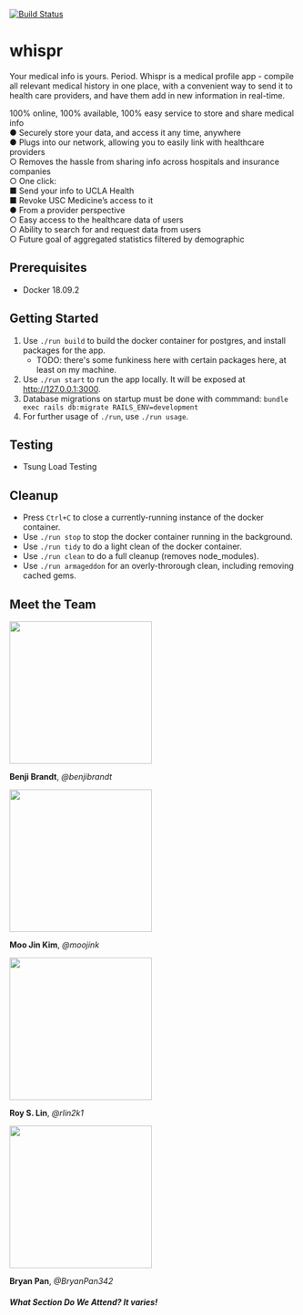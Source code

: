 [![Build Status](https://travis-ci.com/scalableinternetservices/whispr.svg?branch=master)](https://travis-ci.com/scalableinternetservices/whispr)

whispr
========================
Your medical info is yours. Period.
Whispr is a medical profile app - compile all relevant medical history in one place, with a convenient way to send it to health care providers, and have them add in new information in real-time.

100% online, 100% available, 100% easy service to store and share medical info<br>
● Securely store your data, and access it any time, anywhere<br>
● Plugs into our network, allowing you to easily link with healthcare providers<br>
     ○ Removes the hassle from sharing info across hospitals and insurance companies<br>
     ○ One click:<br>
          ■ Send your info to UCLA Health<br>
          ■ Revoke USC Medicine’s access to it<br>
● From a provider perspective<br>
     ○ Easy access to the healthcare data of users<br>
     ○ Ability to search for and request data from users<br>
     ○ Future goal of aggregated statistics filtered by demographic
 
## Prerequisites

 - Docker 18.09.2

## Getting Started

1. Use `./run build` to build the docker container for postgres, and install packages for the app. 
    - TODO: there's some funkiness here with certain packages here, at least on my machine.
2. Use `./run start` to run the app locally. It will be exposed at http://127.0.0.1:3000.
3. Database migrations on startup must be done with commmand: `bundle exec rails db:migrate RAILS_ENV=development`
4. For further usage of `./run`, use `./run usage`.

## Testing

-  Tsung Load Testing

## Cleanup

- Press `Ctrl+C` to close a currently-running instance of the docker container.
- Use `./run stop` to stop the docker container running in the background.
- Use `./run tidy` to do a light clean of the docker container.
- Use `./run clean` to do a full cleanup (removes node_modules).
- Use `./run armageddon` for an overly-throrough clean, including removing cached gems.

## Meet the Team

<img src="https://drive.google.com/uc?export=view&id=1HXKTJR6t2p6fX-4D7nOiVkzaX178bEWa" width="250" height="250">

**Benji Brandt**, *@benjibrandt*

<img src="https://drive.google.com/uc?export=view&id=13--E-GK6gckc0Pe2a52Jeu0Fg8SAFNW_" width="250" height="250">

**Moo Jin Kim**, *@moojink*

<img src="https://drive.google.com/uc?export=view&id=1CYT40mEEEHASm0WuAFW0MggwFZIPzwJ_" width="250" height="250">

**Roy S. Lin**, *@rlin2k1*

<img src="https://drive.google.com/uc?export=view&id=1cSio232vG-iyZHJQtlWCrGx2OMfzfWEm" width="250" height="250">

**Bryan Pan**, *@BryanPan342*

##### What Section Do We Attend? It varies!

